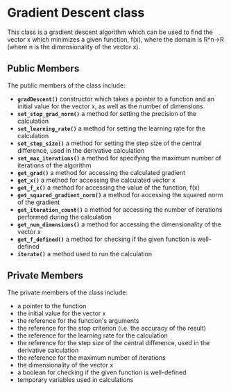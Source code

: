Gradient Descent class
==========================

This class is a gradient descent algorithm which can be used to find the vector x which minimizes a given function, f(x), where the domain is R^n->R (where n is the dimensionality of the vector x).

Public Members
--------------

The public members of the class include:

*   **`gradDescent()`** constructor which takes a pointer to a function and an initial value for the vector x, as well as the number of dimensions
*   **`set_stop_grad_norm()`** a method for setting the precision of the calculation
*   **`set_learning_rate()`** a method for setting the learning rate for the calculation
*   **`set_step_size()`** a method for setting the step size of the central difference, used in the derivative calculation
*   **`set_max_iterations()`** a method for specifying the maximum number of iterations of the algorithm
*   **`get_grad()`** a method for accessing the calculated gradient
*   **`get_x()`** a method for accessing the calculated vector x
*   **`get_f_x()`** a method for accessing the value of the function, f(x)
*   **`get_squared_gradient_norm()`** a method for accessing the squared norm of the gradient
*   **`get_iteration_count()`** a method for accessing the number of iterations performed during the calculation
*   **`get_num_dimensions()`** a method for accessing the dimensionality of the vector x
*   **`get_f_defined()`** a method for checking if the given function is well-defined
*   **`iterate()`** a method used to run the calculation

Private Members
---------------

The private members of the class include:

*   a pointer to the function
*   the initial value for the vector x
*   the reference for the function's arguments
*   the reference for the stop criterion (i.e. the accuracy of the result)
*   the reference for the learning rate for the calculation
*   the reference for the step size of the central difference, used in the derivative calculation
*   the reference for the maximum number of iterations
*   the dimensionality of the vector x
*   a boolean for checking if the given function is well-defined
*   temporary variables used in calculations